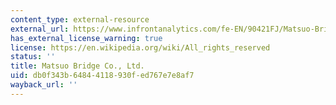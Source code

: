 ```yaml
---
content_type: external-resource
external_url: https://www.infrontanalytics.com/fe-EN/90421FJ/Matsuo-Bridge-Co-Ltd/market-valuation
has_external_license_warning: true
license: https://en.wikipedia.org/wiki/All_rights_reserved
status: ''
title: Matsuo Bridge Co., Ltd.
uid: db0f343b-6484-4118-930f-ed767e7e8af7
wayback_url: ''
---
```

